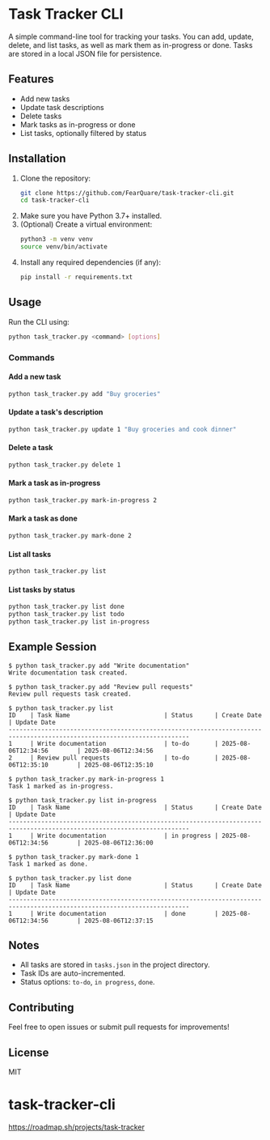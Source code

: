 # Task Tracker CLI

A simple command-line tool for tracking your tasks. You can add, update, delete, and list tasks, as well as mark them as in-progress or done. Tasks are stored in a local JSON file for persistence.

## Features
- Add new tasks
- Update task descriptions
- Delete tasks
- Mark tasks as in-progress or done
- List tasks, optionally filtered by status

## Installation
1. Clone the repository:
   ```sh
   git clone https://github.com/FearQuare/task-tracker-cli.git
   cd task-tracker-cli
   ```
2. Make sure you have Python 3.7+ installed.
3. (Optional) Create a virtual environment:
   ```sh
   python3 -m venv venv
   source venv/bin/activate
   ```
4. Install any required dependencies (if any):
   ```sh
   pip install -r requirements.txt
   ```

## Usage
Run the CLI using:
```sh
python task_tracker.py <command> [options]
```

### Commands

#### Add a new task
```sh
python task_tracker.py add "Buy groceries"
```

#### Update a task's description
```sh
python task_tracker.py update 1 "Buy groceries and cook dinner"
```

#### Delete a task
```sh
python task_tracker.py delete 1
```

#### Mark a task as in-progress
```sh
python task_tracker.py mark-in-progress 2
```

#### Mark a task as done
```sh
python task_tracker.py mark-done 2
```

#### List all tasks
```sh
python task_tracker.py list
```

#### List tasks by status
```sh
python task_tracker.py list done
python task_tracker.py list todo
python task_tracker.py list in-progress
```

## Example Session
```
$ python task_tracker.py add "Write documentation"
Write documentation task created.

$ python task_tracker.py add "Review pull requests"
Review pull requests task created.

$ python task_tracker.py list
ID    | Task Name                          | Status      | Create Date                | Update Date                
------------------------------------------------------------------------------------------------------------------------
1     | Write documentation                | to-do       | 2025-08-06T12:34:56        | 2025-08-06T12:34:56        
2     | Review pull requests               | to-do       | 2025-08-06T12:35:10        | 2025-08-06T12:35:10        

$ python task_tracker.py mark-in-progress 1
Task 1 marked as in-progress.

$ python task_tracker.py list in-progress
ID    | Task Name                          | Status      | Create Date                | Update Date                
------------------------------------------------------------------------------------------------------------------------
1     | Write documentation                | in progress | 2025-08-06T12:34:56        | 2025-08-06T12:36:00        

$ python task_tracker.py mark-done 1
Task 1 marked as done.

$ python task_tracker.py list done
ID    | Task Name                          | Status      | Create Date                | Update Date                
------------------------------------------------------------------------------------------------------------------------
1     | Write documentation                | done        | 2025-08-06T12:34:56        | 2025-08-06T12:37:15        
```

## Notes
- All tasks are stored in `tasks.json` in the project directory.
- Task IDs are auto-incremented.
- Status options: `to-do`, `in progress`, `done`.

## Contributing
Feel free to open issues or submit pull requests for improvements!

## License
MIT
# task-tracker-cli
https://roadmap.sh/projects/task-tracker

